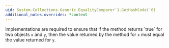 ```yaml
---
uid: System.Collections.Generic.EqualityComparer`1.GetHashCode(`0)
additional_notes.overrides: *content
---
```


<p>Implementations are required to ensure that if the <xref href="System.Collections.Generic.EqualityComparer`1.Equals(`0,`0)"></xref> method returns `true` for two objects <code>x</code> and <code>y</code>, then the value returned by the <xref href="System.Collections.Generic.EqualityComparer`1.GetHashCode(`0)"></xref> method for <code>x</code> must equal the value returned for <code>y</code>.</p>


